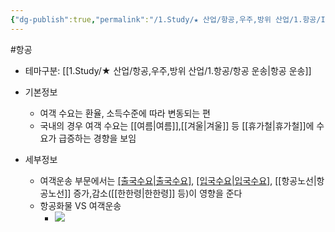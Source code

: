 ```yaml
---
{"dg-publish":true,"permalink":"/1.Study/★ 산업/항공,우주,방위 산업/1.항공/INFO-항공/여객 운송/","created":"2024-11-20T21:02:29.478+09:00","updated":"2025-06-03T20:07:22.061+09:00"}
---
```


#항공 

- 테마구분: [[1.Study/★ 산업/항공,우주,방위 산업/1.항공/항공 운송\|항공 운송]]


- 기본정보
	- 여객 수요는 환율, 소득수준에 따라 변동되는 편 
	- 국내의 경우 여객 수요는 [[여름\|여름]],[[겨울\|겨울]] 등 [[휴가철\|휴가철]]에 수요가 급증하는 경향을 보임  


- 세부정보
	- 여객운송 부문에서는 [[출국수요\|출국수요]](외국인,내국인), [[입국수요\|입국수요]](외국인,내국인), [[항공노선\|항공노선]] 증가,감소([[한한령\|한한령]] 등)이 영향을 준다
	- 항공화물 VS 여객운송
		- ![](https://i.imgur.com/F7R9eNG.png)


